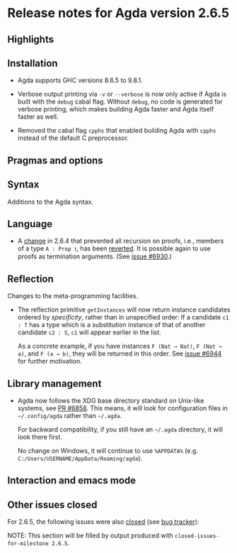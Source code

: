 Release notes for Agda version 2.6.5
====================================

Highlights
----------

Installation
------------

* Agda supports GHC versions 8.6.5 to 9.8.1.

* Verbose output printing via `-v` or `--verbose` is now only active if Agda is built with the `debug` cabal flag.
  Without `debug`, no code is generated for verbose printing, which makes building Agda faster and Agda itself
  faster as well.

* Removed the cabal flag `cpphs` that enabled building Agda with `cpphs` instead of the default C preprocessor.

Pragmas and options
-------------------

Syntax
------

Additions to the Agda syntax.

Language
--------

* A [change](https://github.com/agda/agda/pull/6639) in 2.6.4 that prevented all recursion on proofs,
  i.e., members of a type `A : Prop ℓ`, has been [reverted](https://github.com/agda/agda/pull/6936).
  It is possible again to use proofs as termination arguments.
  (See [issue #6930](https://github.com/agda/agda/issues/6930).)

Reflection
----------

Changes to the meta-programming facilities.

* The reflection primitive `getInstances` will now return instance
  candidates ordered by _specificity_, rather than in unspecified order:
  If a candidate `c1 : T` has a type which is a substitution instance of
  that of another candidate `c2 : S`, `c1` will appear earlier in the
  list.

  As a concrete example, if you have instances `F (Nat → Nat)`, `F (Nat
  → a)`, and `F (a → b)`, they will be returned in this order. See
  [issue #6944](https://github.com/agda/agda/issues/6944) for further
  motivation.

Library management
------------------

* Agda now follows the XDG base directory standard on Unix-like systems,
  see [PR #6858](https://github.com/agda/agda/pull/6858).
  This means, it will look for configuration files in `~/.config/agda` rather than `~/.agda`.

  For backward compatibility, if you still have an `~/.agda` directory, it will look there first.

  No change on Windows, it will continue to use `%APPDATA%` (e.g. `C:/Users/USERNAME/AppData/Roaming/agda`).


Interaction and emacs mode
--------------------------

Other issues closed
-------------------

For 2.6.5, the following issues were also
[closed](https://github.com/agda/agda/issues?q=is%3Aissue+milestone%3A2.6.5+is%3Aclosed)
(see [bug tracker](https://github.com/agda/agda/issues)):

NOTE: This section will be filled by output produced with `closed-issues-for-milestone 2.6.5`.
